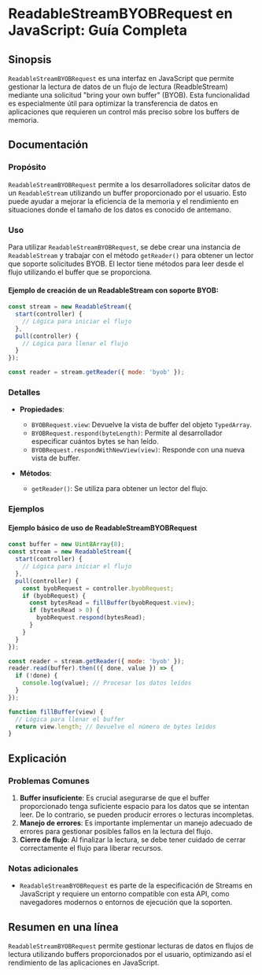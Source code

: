 <!--
Meta Description: # ReadableStreamBYOBRequest en JavaScript: Guía Completa ## Sinopsis `ReadableStreamBYOBRequest` es una interfaz en JavaScript que permite gestionar l...
Meta Keywords: para, buffer, flujo, byobrequest, readablestreambyobrequest
-->

# ReadableStreamBYOBRequest en JavaScript: Guía Completa

## Sinopsis
`ReadableStreamBYOBRequest` es una interfaz en JavaScript que permite gestionar la lectura de datos de un flujo de lectura (ReadbleStream) mediante una solicitud "bring your own buffer" (BYOB). Esta funcionalidad es especialmente útil para optimizar la transferencia de datos en aplicaciones que requieren un control más preciso sobre los buffers de memoria.

## Documentación
### Propósito
`ReadableStreamBYOBRequest` permite a los desarrolladores solicitar datos de un `ReadableStream` utilizando un buffer proporcionado por el usuario. Esto puede ayudar a mejorar la eficiencia de la memoria y el rendimiento en situaciones donde el tamaño de los datos es conocido de antemano.

### Uso
Para utilizar `ReadableStreamBYOBRequest`, se debe crear una instancia de `ReadableStream` y trabajar con el método `getReader()` para obtener un lector que soporte solicitudes BYOB. El lector tiene métodos para leer desde el flujo utilizando el buffer que se proporciona.

#### Ejemplo de creación de un ReadableStream con soporte BYOB:
```javascript
const stream = new ReadableStream({
  start(controller) {
    // Lógica para iniciar el flujo
  },
  pull(controller) {
    // Lógica para llenar el flujo
  }
});

const reader = stream.getReader({ mode: 'byob' });
```

### Detalles
- **Propiedades**:
  - `BYOBRequest.view`: Devuelve la vista de buffer del objeto `TypedArray`.
  - `BYOBRequest.respond(byteLength)`: Permite al desarrollador especificar cuántos bytes se han leído.
  - `BYOBRequest.respondWithNewView(view)`: Responde con una nueva vista de buffer.

- **Métodos**:
  - `getReader()`: Se utiliza para obtener un lector del flujo.
  
### Ejemplos
#### Ejemplo básico de uso de ReadableStreamBYOBRequest
```javascript
const buffer = new Uint8Array(8);
const stream = new ReadableStream({
  start(controller) {
    // Lógica para iniciar el flujo
  },
  pull(controller) {
    const byobRequest = controller.byobRequest;
    if (byobRequest) {
      const bytesRead = fillBuffer(byobRequest.view);
      if (bytesRead > 0) {
        byobRequest.respond(bytesRead);
      }
    }
  }
});

const reader = stream.getReader({ mode: 'byob' });
reader.read(buffer).then(({ done, value }) => {
  if (!done) {
    console.log(value); // Procesar los datos leídos
  }
});

function fillBuffer(view) {
  // Lógica para llenar el buffer
  return view.length; // Devuelve el número de bytes leídos
}
```

## Explicación
### Problemas Comunes
1. **Buffer insuficiente**: Es crucial asegurarse de que el buffer proporcionado tenga suficiente espacio para los datos que se intentan leer. De lo contrario, se pueden producir errores o lecturas incompletas.
2. **Manejo de errores**: Es importante implementar un manejo adecuado de errores para gestionar posibles fallos en la lectura del flujo.
3. **Cierre de flujo**: Al finalizar la lectura, se debe tener cuidado de cerrar correctamente el flujo para liberar recursos.

### Notas adicionales
- `ReadableStreamBYOBRequest` es parte de la especificación de Streams en JavaScript y requiere un entorno compatible con esta API, como navegadores modernos o entornos de ejecución que la soporten.

## Resumen en una línea
`ReadableStreamBYOBRequest` permite gestionar lecturas de datos en flujos de lectura utilizando buffers proporcionados por el usuario, optimizando así el rendimiento de las aplicaciones en JavaScript.